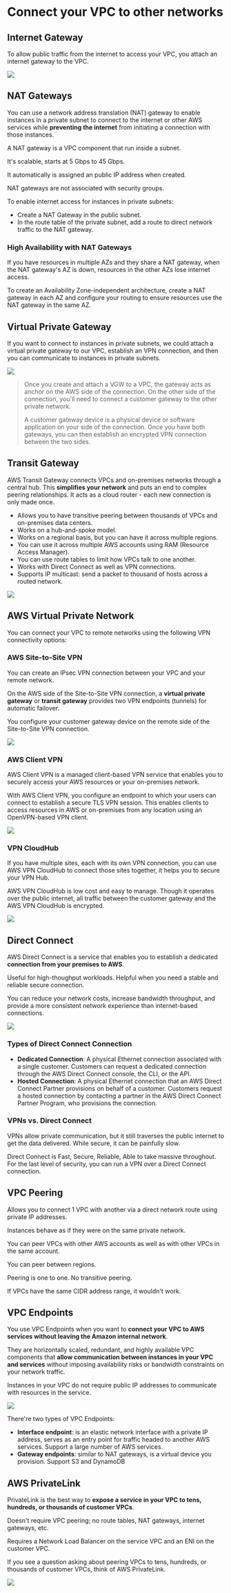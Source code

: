 # Connect your VPC to other networks

## Internet Gateway

To allow public traffic from the internet to access your VPC, you attach an internet gateway to the VPC.

![](https://www.learnaws.org/assets/img/public-private-subnet/public-subnet.png)


## NAT Gateways

You can use a network address translation (NAT) gateway to enable instances in a private subnet to connect to the internet or other AWS services while **preventing the internet** from initiating a connection with those instances.

A NAT gateway is a VPC component that run inside a subnet.

It's scalable, starts at 5 Gbps to 45 Gbps.

It automatically is assigned an public IP address when created.

NAT gateways are not associated with security groups.

To enable internet access for instances in private subnets:
- Create a NAT Gateway in the public subnet.
- In the route table of the private subnet, add a route to direct network traffic to the NAT gateway.


### High Availability with NAT Gateways

If you have resources in multiple AZs and they share a NAT gateway, when the NAT gateway's AZ is down, resources in the other AZs lose internet access.

To create an Availability Zone-independent architecture, create a NAT gateway in each AZ and configure your routing to ensure resources use the NAT gateway in the same AZ.


## Virtual Private Gateway

If you want to connect to instances in private subnets, we could attach a virtual private gateway to our VPC, establish an VPN connection, and then you can communicate to instances in private subnets.

![](https://docs.aws.amazon.com/images/vpn/latest/s2svpn/images/vpn-how-it-works-vgw.png)

> Once you create and attach a VGW to a VPC, the gateway acts as anchor on the AWS side of the connection. On the other side of the connection, you'll need to connect a customer gateway to the other private network.
>
> A customer gateway device is a physical device or software application on your side of the connection. Once you have both gateways, you can then establish an encrypted VPN connection between the two sides.


## Transit Gateway

AWS Transit Gateway connects VPCs and on-premises networks through a central hub. This **simplifies your network** and puts an end to complex peering relationships. It acts as a cloud router - each new connection is only made once.

- Allows you to have transitive peering between thousands of VPCs and on-premises data centers.
- Works on a hub-and-spoke model.
- Works on a regional basis, but you can have it across multiple regions.
- You can use it across multiple AWS accounts using RAM (Resource Access Manager).
- You can use route tables to limit how VPCs talk to one another.
- Works with Direct Connect as well as VPN connections.
- Supports IP multicast: send a packet to thousand of hosts across a routed network.

![](https://docs.aws.amazon.com/images/whitepapers/latest/building-scalable-secure-multi-vpc-network-infrastructure/images/hub-and-spoke-design.png)


## AWS Virtual Private Network

You can connect your VPC to remote networks using the following VPN connectivity options:

### AWS Site-to-Site VPN

You can create an IPsec VPN connection between your VPC and your remote network.

On the AWS side of the Site-to-Site VPN connection, a **virtual private gateway** or **transit gateway** provides two VPN endpoints (tunnels) for automatic failover. 

You configure your customer gateway device on the remote side of the Site-to-Site VPN connection.

![](https://docs.aws.amazon.com/images/vpn/latest/s2svpn/images/vpn-how-it-works-tgw.png)


### AWS Client VPN

AWS Client VPN is a managed client-based VPN service that enables you to securely access your AWS resources or your on-premises network.

With AWS Client VPN, you configure an endpoint to which your users can connect to establish a secure TLS VPN session. This enables clients to access resources in AWS or on-premises from any location using an OpenVPN-based VPN client.

![](https://docs.aws.amazon.com/images/vpn/latest/clientvpn-admin/images/architecture.png)


### VPN CloudHub

If you have multiple sites, each with its own VPN connection, you can use
AWS VPN CloudHub to connect those sites together, it helps you to secure your VPN Hub.

AWS VPN CloudHub is low cost and easy to manage. Though it operates over the public internet, all traffic between the customer gateway and the AWS VPN CloudHub is encrypted.

![](https://docs.aws.amazon.com/images/vpn/latest/s2svpn/images/AWS_VPN_CloudHub-diagram.png)


## Direct Connect

AWS Direct Connect is a service that enables you to establish a dedicated **connection from your premises to AWS**.

Useful for high-thoughput workloads. Helpful when you need a stable and reliable secure connection.

You can reduce your network costs, increase bandwidth throughput, and provide a more consistent network experience than internet-based connections.

![](https://docs.aws.amazon.com/images/whitepapers/latest/aws-vpc-connectivity-options/images/image6.png)

### Types of Direct Connect Connection

- **Dedicated Connection**: A physical Ethernet connection associated with a single customer. Customers can request a dedicated connection through the AWS Direct Connect console, the CLI, or the API.
- **Hosted Connection**: A physical Ethernet connection that an AWS Direct Connect
Partner provisions on behalf of a customer. Customers request a hosted connection by contacting a partner in the AWS Direct Connect Partner Program, who provisions the connection.

### VPNs vs. Direct Connect

VPNs allow private communication, but it still traverses the public internet to get the data delivered. While secure, it can be painfully slow.

Direct Connect is Fast, Secure, Reliable, Able to take massive throughout. For the last level of security, you can run a VPN over a Direct Connect connection.


## VPC Peering

Allows you to connect 1 VPC with another via a direct network route using private IP addresses.

Instances behave as if they were on the same private network.

You can peer VPCs with other AWS accounts as well as with other VPCs in the same account.

You can peer between regions.

Peering is one to one. No transitive peering.

If VPCs have the same CIDR address range, it wouldn't work.


## VPC Endpoints

You use VPC Endpoints when you want to **connect your VPC to AWS services without leaving the Amazon internal network**.

They are horizontally scaled, redundant, and highly available VPC components that **allow communication between instances in your VPC and services** without imposing availability risks or bandwidth constraints on your network traffic.

Instances in your VPC do not require public IP addresses to communicate with resources in the service.

![](./images/vpc-endpoint.png)

There're two types of VPC Endpoints:
- **Interface endpoint**: is an elastic network interface with a private IP address, serves as an entry point for traffic headed to another AWS services. Support a large number of AWS services.
- **Gateway endpoints**: similar to NAT gateways, is a virtual device you provision. Support S3 and DynamoDB


## AWS PrivateLink

PrivateLink is the best way to **expose a service in your VPC to tens, hundreds, or thousands of customer VPCs**.

Doesn't require VPC peering; no route tables, NAT gateways, internet gateways, etc.

Requires a Network Load Balancer on the service VPC and an ENI on the customer VPC.

If you see a question asking about peering VPCs to tens, hundreds, or thousands of customer VPCs, think of AWS PrivateLink.

![](./images/privatelink.png)
